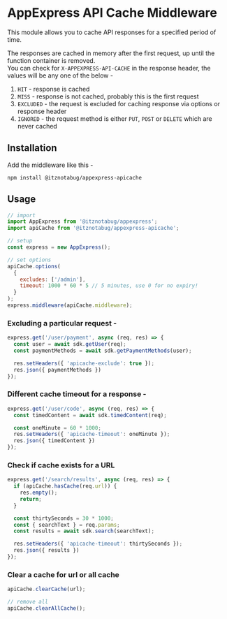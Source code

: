 # AppExpress API Cache Middleware

This module allows you to cache API responses for a specified period of time.

The responses are cached in memory after the first request, up until the function container is removed.\
You can check for `X-APPEXPRESS-API-CACHE` in the response header, the values will be any one of the below -

1. `HIT` - response is cached
2. `MISS` - response is not cached, probably this is the first request
3. `EXCLUDED` - the request is excluded for caching response via options or response header
4. `IGNORED` - the request method is either `PUT`, `POST` or `DELETE` which are never cached

## Installation

Add the middleware like this -

```shell
npm install @itznotabug/appexpress-apicache
```

## Usage

```javascript
// import
import AppExpress from '@itznotabug/appexpress';
import apiCache from '@itznotabug/appexpress-apicache';

// setup
const express = new AppExpress();

// set options
apiCache.options(
  {
    excludes: ['/admin'],
    timeout: 1000 * 60 * 5 // 5 minutes, use 0 for no expiry!
  }
);
express.middleware(apiCache.middleware);
```

### Excluding a particular request -

```javascript
express.get('/user/payment', async (req, res) => {
  const user = await sdk.getUser(req);
  const paymentMethods = await sdk.getPaymentMethods(user);

  res.setHeaders({ 'apicache-exclude': true });
  res.json({ paymentMethods })
});
```

### Different cache timeout for a response -

```javascript
express.get('/user/code', async (req, res) => {
  const timedContent = await sdk.timedContent(req);

  const oneMinute = 60 * 1000;
  res.setHeaders({ 'apicache-timeout': oneMinute });
  res.json({ timedContent })
});
```

### Check if cache exists for a URL

```javascript
express.get('/search/results', async (req, res) => {
  if (apiCache.hasCache(req.url)) {
    res.empty();
    return;
  }

  const thirtySeconds = 30 * 1000;
  const { searchText } = req.params;
  const results = await sdk.search(searchText);

  res.setHeaders({ 'apicache-timeout': thirtySeconds });
  res.json({ results })
});
```

### Clear a cache for url or all cache

```javascript
apiCache.clearCache(url);

// remove all
apiCache.clearAllCache();
```